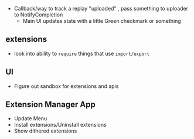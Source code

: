 - Callback/way to track a replay "uploaded" , pass something to uploader to NotifyCompletion
  - Main UI updates state with a little Green checkmark or something

## extensions

- look into ability to `require` things that use `import/export`

## UI

- Figure out sandbox for extensions and apis

## Extension Manager App

- Update Menu
- Install extensions/Uninstall extensions
- Show dithered extensions
